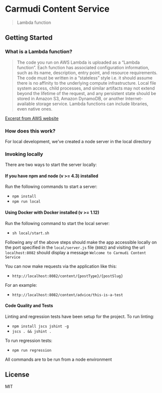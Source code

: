 # Carmudi Content Service

> Lambda function

## Getting Started

### What is a Lambda function?

>The code you run on AWS Lambda is uploaded as a “Lambda function”. Each function has associated configuration information, such as its name, description, entry point, and resource requirements. The code must be written in a “stateless” style i.e. it should assume there is no affinity to the underlying compute infrastructure. Local file system access, child processes, and similar artifacts may not extend beyond the lifetime of the request, and any persistent state should be stored in Amazon S3, Amazon DynamoDB, or another Internet-available storage service. Lambda functions can include libraries, even native ones.  

[Excerpt from AWS website](https://aws.amazon.com/lambda/faqs/#functions)

### How does this work?

For local development, we've created a node server in the local directory

### Invoking locally

There are two ways to start the server locally:

#### If you have npm and node (v >= 4.3) installed

Run the following commands to start a server:
 - `npm install`
 - `npm run local`

#### Using Docker with Docker installed (v >= 1.12)

Run the following command to start the local server:
 - `sh local/start.sh`
 
Following any of the above steps should make the app accessible locally on the port specified in the `local/server.js` file (`8082`) and visiting the url `localhost:8082` should display a message `Welcome to Carmudi Content Service`

You can now make requests via the application like this:
 - `http://localhost:8082/content/{postType}/{postSlug}` 

For an example:
 - `http://localhost:8082/content/advice/this-is-a-test`

#### Code Quality and Tests

Linting and regression tests have been setup for the project. To run linting:
 - `npm install jscs jshint -g`
 - `jscs . && jshint .`
 
To run regression tests:
 - `npm run regression`
 
All commands are to be run from a node environment

## License

MIT
